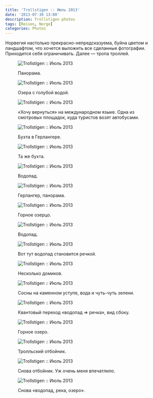 ```yaml
---
title: 'Trollstigen :: Июль 2013'
date: '2013-07-30 13:00'
description: Trollstigen photos
tags: [Reisen, Norge]
categories: Photos
---
```

<p>Норвегия настолько прекрасно-непредсказуема, буйна цветом и ландшафтом, что хочется выложить все сделанные фотографии. Приходится себя ограничивать. Далее — тропа троллей.</p>
<figure>
	<img src="{{urls.media}}/1375246952644-600.jpeg" alt="Trollstigen :: Июль 2013" />
	<figcaption><p>Панорама.</p></figcaption>
</figure>

<figure>
	<img src="{{urls.media}}/1375246958239-600.jpeg" alt="Trollstigen :: Июль 2013" />
	<figcaption><p>Озера с голубой водой.</p></figcaption>
</figure>

<figure>
	<img src="{{urls.media}}/1375246963471-600.jpeg" alt="Trollstigen :: Июль 2013" />
	<figcaption><p>«Хочу вернуться» на международном языке. Одна из смотровых площадок, куда туристов возят автобусами.</p></figcaption>
</figure>

<figure>
	<img src="{{urls.media}}/1375246968509-600.jpeg" alt="Trollstigen :: Июль 2013" />
	<figcaption><p>Бухта в Герлангере.</p></figcaption>
</figure>

<figure>
	<img src="{{urls.media}}/1375247013576-600.jpeg" alt="Trollstigen :: Июль 2013" />
	<figcaption><p>Та же бухта.</p></figcaption>
</figure>

<figure>
	<img src="{{urls.media}}/1375247008798-600.jpeg" alt="Trollstigen :: Июль 2013" />
	<figcaption><p>Водопад.</p></figcaption>
</figure>

<figure>
	<img src="{{urls.media}}/1375246971759-600.jpeg" alt="Trollstigen :: Июль 2013" />
	<figcaption><p>Герлангер, панорама.</p></figcaption>
</figure>

<figure>
	<img src="{{urls.media}}/1375246976116-600.jpeg" alt="Trollstigen :: Июль 2013" />
	<figcaption><p>Горное озерцо.</p></figcaption>
</figure>

<figure>
	<img src="{{urls.media}}/1375246981623-600.jpeg" alt="Trollstigen :: Июль 2013" />
	<figcaption><p>Водопад.</p></figcaption>
</figure>

<figure>
	<img src="{{urls.media}}/1375246986477-600.jpeg" alt="Trollstigen :: Июль 2013" />
	<figcaption><p>Вот тут водопад становится речкой.</p></figcaption>
</figure>

<figure>
	<img src="{{urls.media}}/1375246991593-600.jpeg" alt="Trollstigen :: Июль 2013" />
	<figcaption><p>Несколько домиков.</p></figcaption>
</figure>

<figure>
	<img src="{{urls.media}}/1375246995568-600.jpeg" alt="Trollstigen :: Июль 2013" />
	<figcaption><p>Сосны на каменном уступе, вода и чуть-чуть зелени.</p></figcaption>
</figure>

<figure>
	<img src="{{urls.media}}/1375246999685-600.jpeg" alt="Trollstigen :: Июль 2013" />
	<figcaption><p>Квантовый переход «водопад ⇒ речка», вид сбоку.</p></figcaption>
</figure>

<figure>
	<img src="{{urls.media}}/1375247003917-600.jpeg" alt="Trollstigen :: Июль 2013" />
	<figcaption><p>Горное озеро.</p></figcaption>
</figure>

<figure>
	<img src="{{urls.media}}/1375247019032-600.jpeg" alt="Trollstigen :: Июль 2013" />
	<figcaption><p>Тролльский отбойник.</p></figcaption>
</figure>

<figure>
	<img src="{{urls.media}}/1375247023787-600.jpeg" alt="Trollstigen :: Июль 2013" />
	<figcaption><p>Снова отбойник. Уж очень меня впечатлило.</p></figcaption>
</figure>

<figure>
	<img src="{{urls.media}}/1375247028597-600.jpeg" alt="Trollstigen :: Июль 2013" />
	<figcaption><p>Снова «водопад, река, озеро».</p></figcaption>
</figure>
